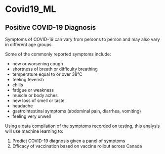 # Covid19_ML

## Positive COVID-19  Diagnosis

Symptoms of COVID-19 can vary from persons to person and may also vary in different age groups.

Some of the commonly reported symptoms include:
* new or worsening cough
* shortness of breath or difficulty breathing
* temperature equal to or over 38°C
* feeling feverish
* chills
* fatigue or weakness
* muscle or body aches
* new loss of smell or taste
* headache
* gastrointestinal symptoms (abdominal pain, diarrhea, vomiting)
* feeling very unwell


Using a data compilation of the symptoms recorded on testing, this analysis will use machine learning to:

1. Predict COVID-19 diagnosis given a panel of symptoms
2. Efficacy of vaccination based on vaccine rollout across Canada
